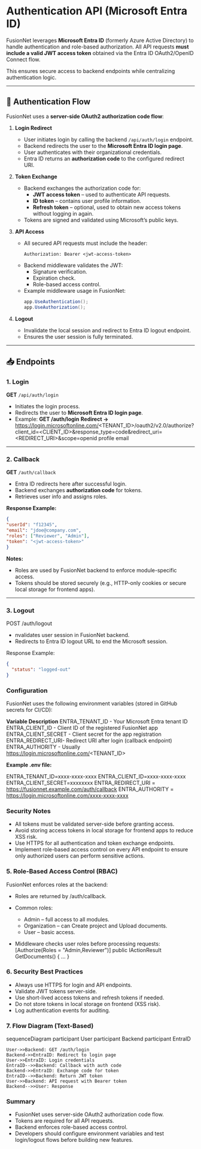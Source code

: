 # Authentication API (Microsoft Entra ID)

FusionNet leverages **Microsoft Entra ID** (formerly Azure Active Directory) to handle authentication and role-based authorization. All API requests **must include a valid JWT access token** obtained via the Entra ID OAuth2/OpenID Connect flow.

This ensures secure access to backend endpoints while centralizing authentication logic.

---

## 🔐 Authentication Flow

FusionNet uses a **server-side OAuth2 authorization code flow**:

1. **Login Redirect**
   - User initiates login by calling the backend `/api/auth/login` endpoint.
   - Backend redirects the user to the **Microsoft Entra ID login page**.
   - User authenticates with their organizational credentials.
   - Entra ID returns an **authorization code** to the configured redirect URI.

2. **Token Exchange**
   - Backend exchanges the authorization code for:
     - **JWT access token** – used to authenticate API requests.
     - **ID token** – contains user profile information.
     - **Refresh token** – optional, used to obtain new access tokens without logging in again.
   - Tokens are signed and validated using Microsoft’s public keys.

3. **API Access**
   - All secured API requests must include the header:  
     ```
     Authorization: Bearer <jwt-access-token>
     ```
   - Backend middleware validates the JWT:
     - Signature verification.
     - Expiration check.
     - Role-based access control.
   - Example middleware usage in FusionNet:
     ```csharp
     app.UseAuthentication();
     app.UseAuthorization();
     ```

4. **Logout**
   - Invalidate the local session and redirect to Entra ID logout endpoint.
   - Ensures the user session is fully terminated.

---

## 📥 Endpoints

### 1. Login
**GET** `/api/auth/login`

- Initiates the login process.
- Redirects the user to **Microsoft Entra ID login page**.
- Example:
**GET /auth/login**
**Redirect ->** https://login.microsoftonline.com/<TENANT_ID>/oauth2/v2.0/authorize?client_id=<CLIENT_ID>&response_type=code&redirect_uri=<REDIRECT_URI>&scope=openid profile email


---

### 2. Callback
**GET** `/auth/callback`

- Entra ID redirects here after successful login.
- Backend exchanges **authorization code** for tokens.
- Retrieves user info and assigns roles.

**Response Example:**
```json
{
"userId": "f12345",
"email": "jdoe@company.com",
"roles": ["Reviewer", "Admin"],
"token": "<jwt-access-token>"
}
``` 
**Notes:**
- Roles are used by FusionNet backend to enforce module-specific access.
- Tokens should be stored securely (e.g., HTTP-only cookies or secure local storage for frontend apps).

---

### 3. Logout

POST /auth/logout

- nvalidates user session in FusionNet backend.
- Redirects to Entra ID logout URL to end the Microsoft session.

Response Example:
```json
{
  "status": "logged-out"
}
```

### Configuration

FusionNet uses the following environment variables (stored in GitHub secrets for CI/CD):

**Variable	Description**
ENTRA_TENANT_ID - 	Your Microsoft Entra tenant ID
ENTRA_CLIENT_ID - 	Client ID of the registered FusionNet app
ENTRA_CLIENT_SECRET - 	Client secret for the app registration
ENTRA_REDIRECT_URI- 	Redirect URI after login (callback endpoint)
ENTRA_AUTHORITY	- Usually https://login.microsoftonline.com/<TENANT_ID>

**Example .env file:**

ENTRA_TENANT_ID=xxxx-xxxx-xxxx
ENTRA_CLIENT_ID=xxxx-xxxx-xxxx
ENTRA_CLIENT_SECRET=xxxxxxxx
ENTRA_REDIRECT_URI = https://fusionnet.example.com/auth/callback
ENTRA_AUTHORITY = https://login.microsoftonline.com/xxxx-xxxx-xxxx


### Security Notes

- All tokens must be validated server-side before granting access.
- Avoid storing access tokens in local storage for frontend apps to reduce XSS risk.
- Use HTTPS for all authentication and token exchange endpoints.
- Implement role-based access control on every API endpoint to ensure only authorized users can perform sensitive actions.

### 5. Role-Based Access Control (RBAC)

FusionNet enforces roles at the backend:

- Roles are returned by /auth/callback.
- Common roles:
  - Admin – full access to all modules.
  - Organization – can Create project and Upload documents.
  - User – basic access.

- Middleware checks user roles before processing requests:
    [Authorize(Roles = "Admin,Reviewer")]
    public IActionResult GetDocuments() { ... }

### 6. Security Best Practices

- Always use HTTPS for login and API endpoints.
- Validate JWT tokens server-side.
- Use short-lived access tokens and refresh tokens if needed.
- Do not store tokens in local storage on frontend (XSS risk).
- Log authentication events for auditing.


### 7. Flow Diagram (Text-Based)

sequenceDiagram
    participant User
    participant Backend
    participant EntraID

    User->>Backend: GET /auth/login
    Backend->>EntraID: Redirect to login page
    User->>EntraID: Login credentials
    EntraID-->>Backend: Callback with auth code
    Backend->>EntraID: Exchange code for token
    EntraID-->>Backend: Return JWT token
    User->>Backend: API request with Bearer token
    Backend-->>User: Response



### Summary

- FusionNet uses server-side OAuth2 authorization code flow.
- Tokens are required for all API requests.
- Backend enforces role-based access control.
- Developers should configure environment variables and test login/logout flows before building new features.
